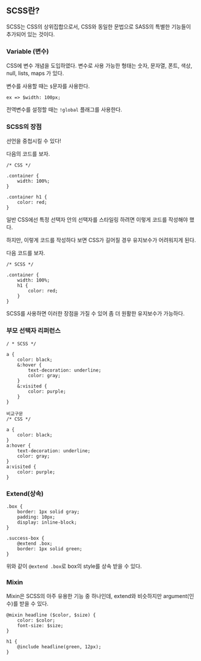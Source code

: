 ## SCSS란?

SCSS는 CSS의 상위집합으로서, CSS와 동일한 문법으로 SASS의 특별한 기능들이 추가되어 있는 것이다.

### Variable (변수)

CSS에 변수 개념을 도입하였다.
변수로 사용 가능한 형태는 숫자, 문자열, 폰트, 색상, null, lists, maps 가 있다.

변수를 사용할 때는 <code>$</code>문자를 사용한다.
```
ex => $width: 100px;
```

전역변수를 설정할 때는 <code>!global</code> 플래그를 사용한다.

### SCSS의 장점

선언을 중첩시킬 수 있다! 

다음의 코드를 보자.
```
/* CSS */

.container {
    width: 100%;
}

.container h1 {
    color: red;
}
```
일반 CSS에선 특정 선택자 안의 선택자를 스타일링 하려면 이렇게 코드를 작성해야 했다.

하지만, 이렇게 코드를 작성하다 보면 CSS가 길어질 경우 유지보수가 어려워지게 된다.

다음 코드를 보자.
```
/* SCSS */

.container {
    width: 100%;
    h1 {
        color: red;
    }
}
```
SCSS를 사용하면 이러한 장점을 가질 수 있어 좀 더 원활한 유지보수가 가능하다.

### 부모 선택자 리퍼런스

```
/ * SCSS */

a {
    color: black;
    &:hover {
        text-decoration: underline;
        color: gray;
    }
    &:visited {
        color: purple;
    }
}

비교구문 
/* CSS */

a {
    color: black;
}
a:hover {
    text-decoration: underline;
    color: gray;
}
a:visited {
    color: purple;
}
```

### Extend(상속)

```
.box {
    border: 1px solid gray;
    padding: 10px;
    display: inline-block;
}

.success-box {
    @extend .box;
    border: 1px solid green;
}
```
위와 같이 <code>@extend .box</code>로 box의 style를 상속 받을 수 있다.

### Mixin

Mixin은 SCSS의 아주 유용한 기능 중 하나인데, extend와 비슷하지만 argument(인수)를 받을 수 있다.

```
@mixin headline ($color, $size) {
    color: $color;
    font-size: $size;
}

h1 {
    @include headline(green, 12px);
}
```